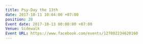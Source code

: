 ```yaml
---
title: Psy-Day the 13th
date: 2017-10-11 10:04:00 +07:00
position: 28
Event date: 2017-10-13 00:00:00 +07:00
Venue: Sidewalk
Event URL: https://www.facebook.com/events/127002234620160
---
```


